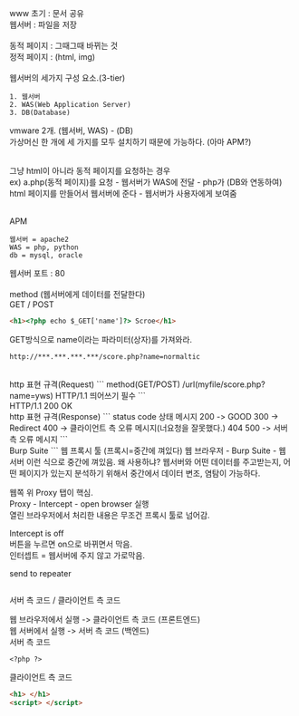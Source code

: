 www 초기 : 문서 공유   
웹서버 : 파일을 저장   
</br>
동적 페이지 : 그때그때 바뀌는 것   
정적 페이지 : (html, img)   
</br>
웹서버의 세가지 구성 요소.(3-tier)
```
1. 웹서버
2. WAS(Web Application Server)
3. DB(Database)   
```
vmware 2개. (웹서버, WAS) - (DB)   
가상머신 한 개에 세 가지를 모두 설치하기 때문에 가능하다. (아마 APM?)   
</br>

그냥 html이 아니라 동적 페이지를 요청하는 경우   
ex) a.php(동적 페이지)를 요청 - 웹서버가 WAS에 전달 - php가 (DB와 연동하여)   
html 페이지를 만들어서 웹서버에 준다 - 웹서버가 사용자에게 보여줌   
</br>

APM
```
웹서버 = apache2   
WAS = php, python   
db = mysql, oracle   
```
웹서버 포트 : 80   
</br>
method (웹서버에게 데이터를 전달한다)   
GET / POST   

```html 
<h1><?php echo $_GET['name']?> Scroe</h1> 
```
GET방식으로 name이라는 파라미터(상자)를 가져와라.   
```
http://***.***.***.***/score.php?name=normaltic   
```
</br>
http 표현 규격(Request)   
```
method(GET/POST) /url(myfile/score.php?name=yws) HTTP/1.1
          띄어쓰기 필수
```
</br>
HTTP/1.1 200 OK   
</br>
http 표현 규격(Response)
```
status code 상태 메시지   
200 -> GOOD   
300 -> Redirect   
400 -> 클라이언트 측 오류 메시지(너요청을 잘못했다.) 404   
500 -> 서버 측 오류 메시지   
```
</br>
Burp Suite
```
웹 프록시 툴 (프록시=중간에 껴있다)
웹 브라우저 - Burp Suite - 웹 서버
이런 식으로 중간에 껴있음.
왜 사용하냐?
웹서버와 어떤 데이터를 주고받는지, 어떤 페이지가 있는지 분석하기 위해서 중간에서 데이터 변조, 염탐이 가능하다.

웹쪽 위 Proxy 탭이 핵심.   
Proxy - Intercept - open browser 실행   
열린 브라우저에서 처리한 내용은 무조건 프록시 툴로 넘어감.    

Intercept is off    
버튼을 누르면 on으로 바뀌면서 막음.   
인터셉트 = 웹서버에 주지 않고 가로막음.   

send to repeater
```
```


서버 측 코드 / 클라이언트 측 코드   
   
웹 브라우저에서 실행 -> 클라이언트 측 코드 (프론트엔드)    
웹 서버에서 실행 -> 서버 측 코드 (백엔드)   
서버 측 코드  
```
<?php ?> 
```

클라이언트 측 코드
```html
<h1> </h1>
<script> </script>   
```
   
